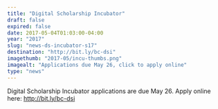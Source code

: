 ```yaml
---
title: "Digital Scholarship Incubator"
draft: false
expired: false
date: 2017-05-04T01:03:00-04:00
year: "2017"
slug: "news-ds-incubator-s17"
destination: "http://bit.ly/bc-dsi"
imagethumb: "2017-05/incu-thumbs.png"
imagealt: "Applications due May 26, click to apply online"
type: "news"
---
```


Digital Scholarship Incubator applications are due May 26. Apply online here: http://bit.ly/bc-dsi
